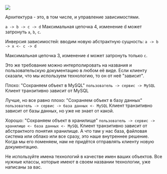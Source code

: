 [![](https://img.shields.io/badge/go-home-gray.svg)](../README.md) 

Архитектура - это, в том числе, и управление зависимостями.  

`a -> b -> c -> d`
Максимальная цепочка 4, изменение d может затронуть `a`, `b`, `c`.

Инверсия зависимостей: вводим новую абстрактную сущность: 
`a -> b -> x <- c -> d`
 
Максимальная цепочка 3, изменение `d` может затронуть только `c`.

Это же требование можно интерполировать на названия и пользовательскую документацию в любом её виде.
Если клиенту сказали, что мы используем технологию, то он от неё "зависит".

Плохо:
"Сохраняем объект в MySQL"
`пользователь -> сервис -> MySQL`
Клиент транзитивно зависит от MySQL

Лучше, но все равно плохо:
"Сохраняем объект в базу данных"
`пользователь -> сервис -> база данных <- MySQL`
Клиент транзитивно зависит от базы данных, но уже не знает от какой.

Хорошо:
"Сохраняем объект в хранилище"
`пользователь -> сервис -> хранилище <- база данных <- MySQL`
Клиент транзитивно зависит от абстрактного понятия хранилище.
А что там у нас база, файловая система или облако или все сразу,
это наше внутреннее решение. Когда мы его поменяем,
нам не придётся отправлять клиенту новую документацию.

Не используйте имена технологий в качестве имен ваших объектов. 
Все нужные классы, которые имеют в своем названии технологии, уже написаны за вас.
